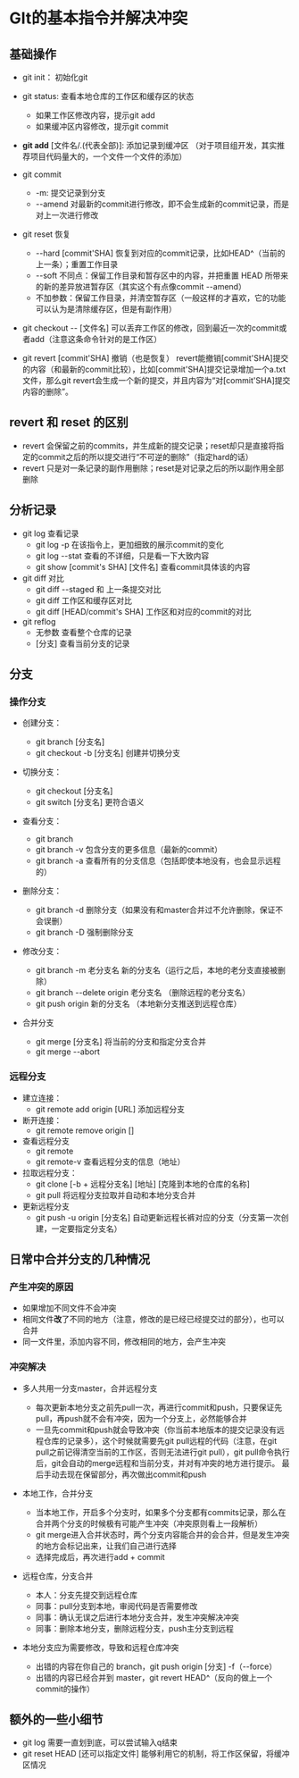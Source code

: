 # GIt的基本指令并解决冲突

## 基础操作
- git init： 初始化git
- git status: 查看本地仓库的工作区和缓存区的状态
    - 如果工作区修改内容，提示git add
    - 如果缓冲区内容修改，提示git commit
- **git add** [文件名/.(代表全部)]: 添加记录到缓冲区 （对于项目组开发，其实推荐项目代码量大的，一个文件一个文件的添加）
- git commit 
    - -m: 提交记录到分支
    - --amend 对最新的commit进行修改，即不会生成新的commit记录，而是对上一次进行修改
- git reset 恢复
    - --hard [commit'SHA] 恢复到对应的commit记录，比如HEAD^（当前的上一条）；重置工作目录
    - --soft 不同点：保留工作目录和暂存区中的内容，并把重置 HEAD 所带来的新的差异放进暂存区（其实这个有点像commit --amend）
    - 不加参数：保留工作目录，并清空暂存区（一般这样的才喜欢，它的功能可以认为是清除缓存区，但是有副作用）
- git checkout -- [文件名] 可以丢弃工作区的修改，回到最近一次的commit或者add（注意这条命令针对的是工作区）

- git revert [commit'SHA] 撤销（也是恢复） revert能撤销[commit'SHA]提交的内容（和最新的commit比较），比如[commit'SHA]提交记录增加一个a.txt文件，那么git revert会生成一个新的提交，并且内容为“对[commit'SHA]提交内容的删除”。

## revert 和 reset 的区别
- revert 会保留之前的commits，并生成新的提交记录；reset却只是直接将指定的commit之后的所以提交进行“不可逆的删除”（指定hard的话）
- revert 只是对一条记录的副作用删除；reset是对记录之后的所以副作用全部删除

## 分析记录
- git log 查看记录
    - git log -p 在该指令上，更加细致的展示commit的变化
    - git log --stat 查看的不详细，只是看一下大致内容
    - git show [commit's SHA] [文件名] 查看commit具体该的内容
- git diff 对比
    - git diff --staged 和 上一条提交对比
    - git diff 工作区和缓存区对比
    - git diff [HEAD/commit's SHA] 工作区和对应的commit的对比
- git reflog
    - 无参数 查看整个仓库的记录
    - [分支] 查看当前分支的记录
## 分支

### 操作分支
- 创建分支：
    - git branch [分支名] 
    - git checkout -b [分支名] 创建并切换分支

- 切换分支：
    - git checkout [分支名] 
    - git switch [分支名] 更符合语义

- 查看分支：
    - git branch
    - git branch -v 包含分支的更多信息（最新的commit）
    - git branch -a 查看所有的分支信息（包括即使本地没有，也会显示远程的）

- 删除分支：
    - git branch -d 删除分支（如果没有和master合并过不允许删除，保证不会误删）
    - git branch -D 强制删除分支

- 修改分支：
    - git branch -m 老分支名 新的分支名（运行之后，本地的老分支直接被删除）
    - git branch --delete origin 老分支名 （删除远程的老分支名）
    - git push origin 新的分支名 （本地新分支推送到远程仓库）



- 合并分支
    - git merge [分支名] 将当前的分支和指定分支合并
    - git merge --abort
### 远程分支
- 建立连接：    
    - git remote add    origin [URL]  添加远程分支
- 断开连接：
    - git remote remove origin []
- 查看远程分支
    - git remote 
    - git remote-v 查看远程分支的信息（地址）
- 拉取远程分支：
    - git clone [-b + 远程分支名] [地址] [克隆到本地的仓库的名称]
    - git pull 将远程分支拉取并自动和本地分支合并
- 更新远程分支
    - git push -u origin [分支名] 自动更新远程长裤对应的分支（分支第一次创建，一定要指定分支名）



## 日常中合并分支的几种情况

### 产生冲突的原因
- 如果增加不同文件不会冲突
- 相同文件**改**了不同的地方（注意，修改的是已经已经提交过的部分），也可以合并
- 同一文件里，添加内容不同，修改相同的地方，会产生冲突

### 冲突解决

- 多人共用一分支master，合并远程分支
    - 每次更新本地分支之前先pull一次，再进行commit和push，只要保证先pull，再push就不会有冲突，因为一个分支上，必然能够合并
    - 一旦先commit和push就会导致冲突（你当前本地版本的提交记录没有远程仓库的记录多），这个时候就需要先git pull远程的代码（注意，在git pull之前记得清空当前的工作区，否则无法进行git pull），git pull命令执行后，git会自动的merge远程和当前分支，并对有冲突的地方进行提示。 最后手动去现在保留部分，再次做出commit和push

- 本地工作，合并分支
    - 当本地工作，开启多个分支时，如果多个分支都有commits记录，那么在合并两个分支的时候极有可能产生冲突（冲突原则看上一段解析）
    - git merge进入合并状态时，两个分支内容能合并的会合并，但是发生冲突的地方会标记出来，让我们自己进行选择
    - 选择完成后，再次进行add + commit

- 远程仓库，分支合并
    - 本人：分支先提交到远程仓库
    - 同事：pull分支到本地，审阅代码是否需要修改
    - 同事：确认无误之后进行本地分支合并，发生冲突解决冲突
    - 同事：删除本地分支，删除远程分支，push主分支到远程
- 本地分支应为需要修改，导致和远程仓库冲突
    - 出错的内容在你自己的 branch，git push origin [分支] -f（--force）
    - 出错的内容已经合并到 master，git revert HEAD^（反向的做上一个commit的操作）


## 额外的一些小细节
- git log 需要一直划到底，可以尝试输入q结束
- git reset HEAD [还可以指定文件] 能够利用它的机制，将工作区保留，将缓冲区情况